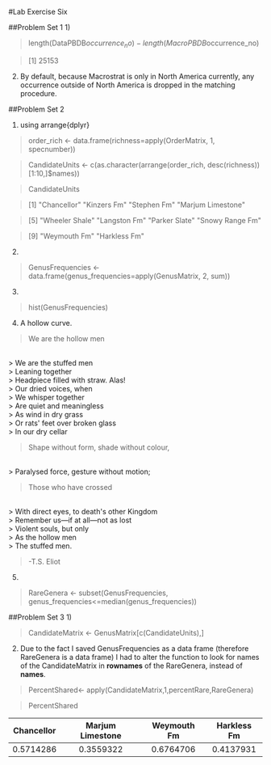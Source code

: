 #Lab Exercise Six

##Problem Set 1
1) 
> length(DataPBDB$occurrence_no)-length(MacroPBDB$occurrence_no)

> [1] 25153

2) By default, because Macrostrat is only in North America currently, any occurrence outside of North America is dropped in the matching procedure. 

##Problem Set 2
1) using arrange{dplyr}
> order_rich <- data.frame(richness=apply(OrderMatrix, 1, specnumber))

> CandidateUnits <- c(as.character(arrange(order_rich, desc(richness))[1:10,]$names))

> CandidateUnits

> [1] "Chancellor"       "Kinzers Fm"       "Stephen Fm"       "Marjum Limestone"

> [5] "Wheeler Shale"    "Langston Fm"      "Parker Slate"     "Snowy Range Fm"  

> [9] "Weymouth Fm"      "Harkless Fm"

2)
> GenusFrequencies <- data.frame(genus_frequencies=apply(GenusMatrix, 2, sum))

3) 
> hist(GenusFrequencies)

4) A hollow curve.
> We are the hollow men
<br />
> We are the stuffed men
<br />
> Leaning together
<br />
> Headpiece filled with straw. Alas!
<br />
> Our dried voices, when
<br />
> We whisper together
<br />
> Are quiet and meaningless
<br />
> As wind in dry grass
<br />
> Or rats' feet over broken glass
<br />
> In our dry cellar

> Shape without form, shade without colour,
<br />
> Paralysed force, gesture without motion;

> Those who have crossed
<br />
> With direct eyes, to death's other Kingdom
<br />
> Remember us—if at all—not as lost
<br />
> Violent souls, but only
<br />
> As the hollow men
<br />
> The stuffed men.

> -T.S. Eliot

5) 
> RareGenera <- subset(GenusFrequencies, genus_frequencies<=median(genus_frequencies))

##Problem Set 3
1)
> CandidateMatrix <- GenusMatrix[c(CandidateUnits),]

2) Due to the fact I saved GenusFrequencies as a data frame (therefore RareGenera is a data frame) I had to alter the function to look for names of the CandidateMatrix in **rownames** of the RareGenera, instead of **names**.
> PercentShared<- apply(CandidateMatrix,1,percentRare,RareGenera)

> PercentShared

Chancellor| Marjum Limestone| Weymouth Fm| Harkless Fm 
:--------:|:---------------:|:----------:|:----------:
0.5714286 |   0.3559322     | 0.6764706  | 0.4137931
